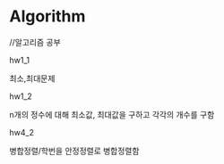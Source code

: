 # Algorithm
//알고리즘 공부

hw1_1

최소,최대문제

hw1_2

n개의 정수에 대해 최소값, 최대값을 구하고 각각의 개수를 구함

hw4_2

병합정렬/학번을 안정정렬로 병합정렬함

